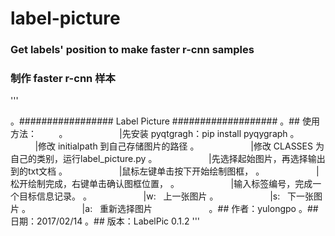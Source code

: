 # label-picture
### Get labels' position to make faster r-cnn samples 


### 制作 faster r-cnn 样本

''' 


。################# Label Picture ###################
。## 使用方法：        
。                     |先安装 pyqtgragh：pip install pyqygraph
。                     |修改 initialpath 到自己存储图片的路径
。                     |修改 CLASSES 为自己的类别，运行label_picture.py
。                     |先选择起始图片，再选择输出到的txt文档
。                     |鼠标左键单击按下开始绘制图框，
。                     |松开绘制完成，右键单击确认图框位置，
。                     |输入标签编号，完成一个目标信息记录。
。                     |w:   上一张图片 
。                     |s:   下一张图片 
。                     |a:   重新选择图片                      
。## 作者：yulongpo
。## 日期：2017/02/14
。## 版本：LabelPic 0.1.2
'''
